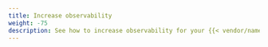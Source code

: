 ```yaml
---
title: Increase observability
weight: -75
description: See how to increase observability for your {{< vendor/name >}} projects.
---
```

